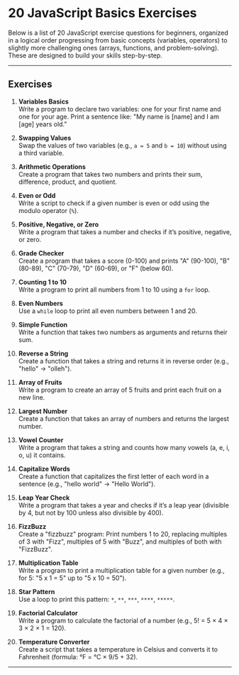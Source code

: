 # 20 JavaScript Basics Exercises

Below is a list of 20 JavaScript exercise questions for beginners, organized in a logical order progressing from basic concepts (variables, operators) to slightly more challenging ones (arrays, functions, and problem-solving). These are designed to build your skills step-by-step.

---

## Exercises

1. **Variables Basics**  
   Write a program to declare two variables: one for your first name and one for your age. Print a sentence like: "My name is [name] and I am [age] years old."

2. **Swapping Values**  
   Swap the values of two variables (e.g., `a = 5` and `b = 10`) without using a third variable.

3. **Arithmetic Operations**  
   Create a program that takes two numbers and prints their sum, difference, product, and quotient.

4. **Even or Odd**  
   Write a script to check if a given number is even or odd using the modulo operator (`%`).

5. **Positive, Negative, or Zero**  
   Write a program that takes a number and checks if it’s positive, negative, or zero.

6. **Grade Checker**  
   Create a program that takes a score (0-100) and prints "A" (90-100), "B" (80-89), "C" (70-79), "D" (60-69), or "F" (below 60).

7. **Counting 1 to 10**  
   Write a program to print all numbers from 1 to 10 using a `for` loop.

8. **Even Numbers**  
   Use a `while` loop to print all even numbers between 1 and 20.

9. **Simple Function**  
   Write a function that takes two numbers as arguments and returns their sum.

10. **Reverse a String**  
    Create a function that takes a string and returns it in reverse order (e.g., "hello" → "olleh").

11. **Array of Fruits**  
    Write a program to create an array of 5 fruits and print each fruit on a new line.

12. **Largest Number**  
    Create a function that takes an array of numbers and returns the largest number.

13. **Vowel Counter**  
    Write a program that takes a string and counts how many vowels (a, e, i, o, u) it contains.

14. **Capitalize Words**  
    Create a function that capitalizes the first letter of each word in a sentence (e.g., "hello world" → "Hello World").

15. **Leap Year Check**  
    Write a program that takes a year and checks if it’s a leap year (divisible by 4, but not by 100 unless also divisible by 400).

16. **FizzBuzz**  
    Create a "fizzbuzz" program: Print numbers 1 to 20, replacing multiples of 3 with "Fizz", multiples of 5 with "Buzz", and multiples of both with "FizzBuzz".

17. **Multiplication Table**  
    Write a program to print a multiplication table for a given number (e.g., for 5: "5 x 1 = 5" up to "5 x 10 = 50").

18. **Star Pattern**  
    Use a loop to print this pattern: `*`, `**`, `***`, `****`, `*****`.

19. **Factorial Calculator**  
    Write a program to calculate the factorial of a number (e.g., 5! = 5 × 4 × 3 × 2 × 1 = 120).

20. **Temperature Converter**  
    Create a script that takes a temperature in Celsius and converts it to Fahrenheit (formula: °F = °C × 9/5 + 32).

---
 